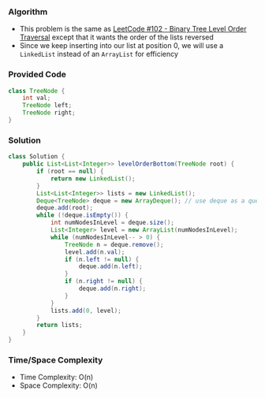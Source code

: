 ### Algorithm

- This problem is the same as [LeetCode #102 - Binary Tree Level Order Traversal](https://leetcode.com/problems/binary-tree-level-order-traversal) except that it wants the order of the lists reversed
- Since we keep inserting into our list at position 0, we will use a `LinkedList` instead of an `ArrayList` for efficiency

### Provided Code

```java
class TreeNode {
    int val;
    TreeNode left;
    TreeNode right;
}
```

### Solution

```java
class Solution {
    public List<List<Integer>> levelOrderBottom(TreeNode root) {
        if (root == null) {
            return new LinkedList();
        }
        List<List<Integer>> lists = new LinkedList();
        Deque<TreeNode> deque = new ArrayDeque(); // use deque as a queue
        deque.add(root);
        while (!deque.isEmpty()) {
            int numNodesInLevel = deque.size();
            List<Integer> level = new ArrayList(numNodesInLevel);
            while (numNodesInLevel-- > 0) {
                TreeNode n = deque.remove();
                level.add(n.val);
                if (n.left != null) {
                    deque.add(n.left);
                }
                if (n.right != null) {
                    deque.add(n.right);
                }
            }
            lists.add(0, level);
        }
        return lists;
    }
}
```

### Time/Space Complexity

-  Time Complexity: O(n)
- Space Complexity: O(n)
